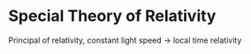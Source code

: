 # Special Theory of Relativity
Principal of relativity, constant light speed -> local time relativity

